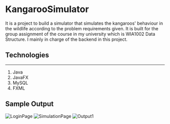 # KangarooSimulator
It is a project to build a simulator that simulates the kangaroos' behaviour in the wildlife according to the problem requirements given. It is built for the group assignment of the course in my university which is WIA1002 Data Structure. I mainly in charge of the backend in this project.

## Technologies
---
1) Java
2) JavaFX
3) MySQL
4) FXML

## Sample Output
![LoginPage](https://user-images.githubusercontent.com/55527104/164430577-7d488e72-e21f-4fda-89ed-4a17224c0aa1.png)
![SimulationPage](https://user-images.githubusercontent.com/55527104/164430604-088df899-8977-4e3f-9546-53d4decd011a.png)
![Output1](https://user-images.githubusercontent.com/55527104/164430611-2531111b-b0bf-4cfa-994c-a698bf33e9b3.png)
